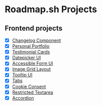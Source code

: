 # Roadmap.sh  Projects

## Frontend projects
- [x] [Changelog Component](https://roadmap.sh/projects/changelog-component)
- [x] [Personal Portfolio](https://roadmap.sh/projects/portfolio-website)
- [x] [Testimonial Cards](https://roadmap.sh/projects/testimonial-cards)
- [x] [Datepicker UI](https://roadmap.sh/projects/datepicker-ui)
- [X] [Accessible Form UI](https://roadmap.sh/projects/accessible-form-ui)
- [X] [Image Grid Layout](https://roadmap.sh/projects/image-grid)
- [X] [Tooltip UI](https://roadmap.sh/projects/tooltip-ui)
- [X] [Tabs](https://roadmap.sh/projects/simple-tabs)
- [X] [Cookie Consent](https://roadmap.sh/projects/cookie-consent)
- [X] [Restricted Textarea](https://roadmap.sh/projects/restricted-textarea)
- [X] [Accordion](https://roadmap.sh/projects/accordion)